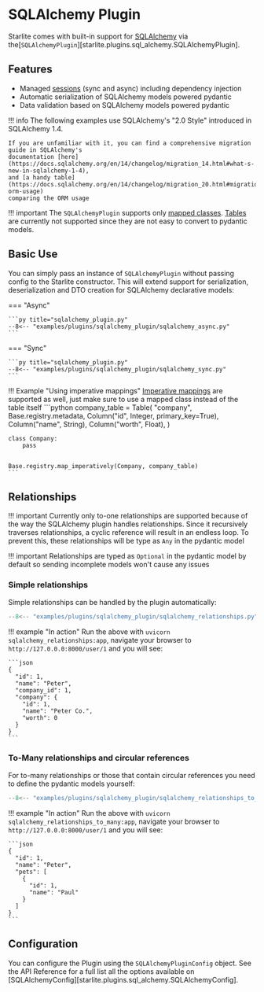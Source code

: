 # SQLAlchemy Plugin

Starlite comes with built-in support for [SQLAlchemy](https://docs.sqlalchemy.org/) via
the[`SQLAlchemyPlugin`][starlite.plugins.sql_alchemy.SQLAlchemyPlugin].

## Features

- Managed [sessions](https://docs.sqlalchemy.org/en/14/orm/session.html) (sync and async) including dependency injection
- Automatic serialization of SQLAlchemy models powered pydantic
- Data validation based on SQLAlchemy models powered pydantic

!!! info
    The following examples use SQLAlchemy's "2.0 Style" introduced in SQLAlchemy 1.4.

    If you are unfamiliar with it, you can find a comprehensive migration guide in SQLAlchemy's
    documentation [here](https://docs.sqlalchemy.org/en/14/changelog/migration_14.html#what-s-new-in-sqlalchemy-1-4),
    and [a handy table](https://docs.sqlalchemy.org/en/14/changelog/migration_20.html#migration-orm-usage)
    comparing the ORM usage

!!! important
    The `SQLAlchemyPlugin` supports only
    [mapped classes](https://docs.sqlalchemy.org/en/14/tutorial/metadata.html#declaring-mapped-classes).
    [Tables](https://docs.sqlalchemy.org/en/14/tutorial/metadata.html#setting-up-metadata-with-table-objects) are currently
    not supported since they are not easy to convert to pydantic models.

## Basic Use

You can simply pass an instance of `SQLAlchemyPlugin` without passing config to the Starlite constructor. This will
extend support for serialization, deserialization and DTO creation for SQLAlchemy declarative models:

=== "Async"

    ```py title="sqlalchemy_plugin.py"
    --8<-- "examples/plugins/sqlalchemy_plugin/sqlalchemy_async.py"
    ```

=== "Sync"

    ```py title="sqlalchemy_plugin.py"
    --8<-- "examples/plugins/sqlalchemy_plugin/sqlalchemy_sync.py"
    ```

!!! Example "Using imperative mappings"
    [Imperative mappings](https://docs.sqlalchemy.org/en/14/orm/mapping_styles.html#imperative-mapping)
    are supported as well, just make sure to use a mapped class instead of the table itself
    ```python
    company_table = Table(
        "company",
        Base.registry.metadata,
        Column("id", Integer, primary_key=True),
        Column("name", String),
        Column("worth", Float),
    )


    class Company:
        pass


    Base.registry.map_imperatively(Company, company_table)
    ```

## Relationships

!!! important
    Currently only to-one relationships are supported because of the way the SQLAlchemy plugin handles relationships.
      Since it recursively traverses relationships, a cyclic reference will result in an endless loop. To prevent this,
      these relationships will be type as `Any` in the pydantic model

!!! important
    Relationships are typed as `Optional` in the pydantic model by default so sending incomplete models won't cause any issues

### Simple relationships

Simple relationships can be handled by the plugin automatically:

```py title="sqlalchemy_relationships.py"
--8<-- "examples/plugins/sqlalchemy_plugin/sqlalchemy_relationships.py"
```

!!! example "In action"
    Run the above with `uvicorn sqlalchemy_relationships:app`, navigate your browser to `http://127.0.0.0:8000/user/1`
    and you will see:

    ```json
    {
      "id": 1,
      "name": "Peter",
      "company_id": 1,
      "company": {
        "id": 1,
        "name": "Peter Co.",
        "worth": 0
      }
    }
    ```

### To-Many relationships and circular references

For to-many relationships or those that contain circular references you need to define the pydantic models yourself:

```py title="sqlalchemy_relationships_to_many"
--8<-- "examples/plugins/sqlalchemy_plugin/sqlalchemy_relationships_to_many.py"
```

!!! example "In action"
    Run the above with `uvicorn sqlalchemy_relationships_to_many:app`, navigate your browser to `http://127.0.0.0:8000/user/1`
    and you will see:

    ```json
    {
      "id": 1,
      "name": "Peter",
      "pets": [
        {
          "id": 1,
          "name": "Paul"
        }
      ]
    }
    ```

## Configuration

You can configure the Plugin using the `SQLAlchemyPluginConfig` object. See the API Reference for a full
list all the options available on [SQLAlchemyConfig][starlite.plugins.sql_alchemy.SQLAlchemyConfig].
